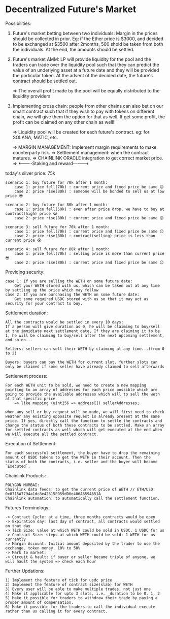 # Decentralized Future's Market


Possibilities: 

1) Future's market betting between two individuals: 
    Margin in the prices should be collected in prior. Eg: if the Ether price is $3000, and decided to be exchanged at $3500 after 2months, 500 shold be taken from both the individuals.
    At the end, the amounts should be settled.


2) Future's market AMM: 
    LP will provide liquidity for the pool and the traders can trade over the liquidity pool such that they can predict the value of an underlying asset at a future date and they will be provided the particular token. At the advent of the decided date, the future's contract should be settled out.

    => The overall profit made by the pool will be equally distributed to the liquidity providers


3) Implementing cross chain: people from other chains can also bet on our smart contract such that if they wish to pay 
with tokens on different chain, we will give them the option for that as well. 
    If get some profit, the profit can be claimed on any other chain as well!!

    => Liquidity pool will be created for each future's contract. eg: for SOLANA, MATIC, etc.

    => MARGIN MANAGEMENT: Implement margin requirements to make counterparty risk.
    => Settlement management: when the contract matures.
    => CHAINLINK ORACLE integration to get correct market price.
    => <----Staking and reward----->


today's silver price: 75k

    scenario 1: buy future for 70k after 1 month:
        case 1: price fell(70k) : current price and fixed price be same 😑
        case 2: price rise(80k) : someone will be bonded to sell us at low price 😎
 
    scenario 2: buy future for 80k after 1 month: 
        case 1: price fell(50k) : even after price drop, we have to buy at contract(high) price 😭
        case 2: price rise(80k) : current price and fixed price be same 😑

    scenario 3: sell future for 70k after 1 month: 
        case 1: price fell(70k) : current price and fixed price be same 😑
        case 2: price rise(80k) : contract(selling) price is less than current price 😭

    scenario 4: sell future for 80k after 1 month: 
        case 1: price fell(70k) : selling price is more than current price 😎
        case 2: price rise(80k) : current price and fixed price be same 😑

Providing security: 

    case 1: If you are selling the WETH on some future date: 
        Get your WETH stored with us, which can be taken out at any time by settling up the price which may follow
    case 2: If you are purchasing the WETH on some future date:
        Get some required USDC stored with us so that it may act as security for your contract to buy.

Settlement duration: 

    All the contracts would be settled in every 10 days: 
    If a person will give duration as 0, he will be claiming to buy/sell at the immidiate next settlement date, If they are claiming it to be 1, he will be claiming to buy/sell after the next upcoming settlement, and so on...

    Sellers: sellers can sell their WETH by claiming at any time...(from 0 to 2)

    Buyers: buyers can buy the WETH for current slot. further slots can only be claimed if some seller have already claimed to sell afterwards

Settlement process: 

    For each WETH unit to be sold, we need to create a new mapping pointing to an array of addresses for each price possible which are going to provide the available addresses which will to sell the weth at that specific price
        => like mapping (uint256 => address[]) sellerAddresses;

    when any sell or buy request will be made, we will first need to check weather any existing opposite request is already present at the same price. If yes, directly call the function to settle the contracts and change the status of both these contracts to be settled. Make an array for settled contracts as well which will get executed at the end when we will execute all the settled contract.

Execution of Settlement: 

    For each successful settlement, the buyer have to drop the remaining amount of USDC tokens to get the WETH in their account. Then the status of both the contracts, i.e. seller and the buyer will become `Executed`.

Chainlink Products: 

    POLYGON MUMBAI:
    Chainlink data feeds: to get the current price of WETH // ETH/USD: 0x0715A7794a1dc8e42615F059dD6e406A6594651A
    Chainlink automation: to automatically call the settlement function.

Futures Terminology: 
    
    -> Contract Cycle: at a time, three months contracts would be open
    -> Expiration day: last day of contract, all contracts would settled on that day
    -> Tick Size: value at which WETH could be sold in USDC. 1 USDC for us
    -> Contract Size: steps at which WETH could be sold: 1 WETH for us currently
    -> Margin Account: Initial amount deposited by the trader to use the exchange. token money. 10% to 50%
    -> Mark to market: 
    -> Circuit & hault: if buyer or seller became triple of anyone, we will hault the system => check each hour 

Further Updations: 
    
    1) Implement the feature of tick for usdc price
    2) Implement the feature of contract size(slab) for WETH
    3) Every user will be able to make multiple trades, not just one
    4) Make it applicable for upto 3 slots, i.e. _duration to be 0, 1, 2
    5) Make it possible for traders to withdraw their trade by paying a proper amount of compensation.
    6) Make it possible for the traders to call the individual execute rather than us calling it for every contract.




